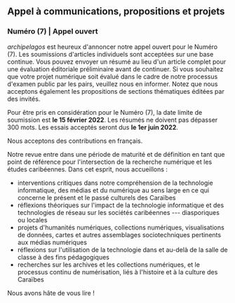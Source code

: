 ## Appel à communications, propositions et projets

### Numéro (7) | Appel ouvert

*archipelagos* est heureux d'annoncer notre appel ouvert pour le Numéro (7). Les soumissions d'articles individuels sont acceptées sur une base continue. Vous pouvez envoyer un résumé au lieu d'un article complet pour une évaluation éditoriale préliminaire avant de continuer. Si vous souhaitez que votre projet numérique soit évalué dans le cadre de notre processus d'examen public par les pairs, veuillez nous en informer. Notez que nous acceptons également les propositions de sections thématiques éditées par des invités.

Pour être pris en considération pour le Numéro (7), la date limite de soumission est **le 15 février 2022**. Les résumés ne doivent pas dépasser 300 mots. Les essais acceptés seront dus **le 1er juin 2022**.

Nous acceptons des contributions en français.

Notre revue entre dans une période de maturité et de définition en tant que point de référence pour l'intersection de la recherche numérique et les études caribéennes. Dans cet esprit, nous accueillons :

- interventions critiques dans notre compréhension de la technologie informatique, des médias et du numérique au sens large en ce qui concerne le présent et le passé culturels des Caraïbes
- réflexions théoriques sur l'impact de la technologie informatique et des technologies de réseau sur les sociétés caribéennes --- diasporiques ou locales
- projets d'humanités numériques, collections numériques, visualisations de données, cartes et autres assemblages sociotechniques pertinents aux médias numériques
- réflexions sur l'utilisation de la technologie dans et au-delà de la salle de classe à des fins pédagogiques
- recherches sur les archives et les collections numériques, et le processus continu de numérisation, liés à l'histoire et à la culture des Caraïbes

Nous avons hâte de vous lire !
